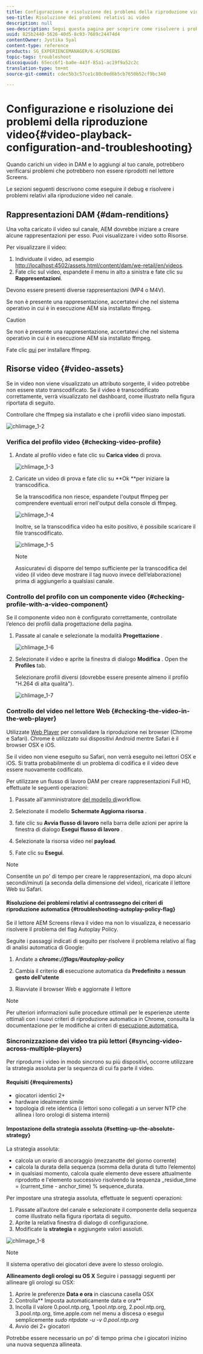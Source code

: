 ```yaml
---
title: Configurazione e risoluzione dei problemi della riproduzione video
seo-title: Risoluzione dei problemi relativi ai video
description: null
seo-description: Segui questa pagina per scoprire come risolvere i problemi dei video. Quando carichi un video in DAM e lo aggiungi al tuo canale, potrebbero verificarsi problemi che potrebbero impedire la riproduzione del video nel lettore Screens e in questa sezione viene descritto come eseguire il debug e risolvere i problemi della riproduzione video nel tuo canale.
uuid: 825b2440-5626-40d5-8c93-7689c24474d4
contentOwner: Jyotika Syal
content-type: reference
products: SG_EXPERIENCEMANAGER/6.4/SCREENS
topic-tags: troubleshoot
discoiquuid: 65ecc6f1-ba0e-443f-85a1-ac19f9a52c2c
translation-type: tm+mt
source-git-commit: cdec5b3c57ce1c80c0ed6b5cb7650b52cf9bc340

---
```



# Configurazione e risoluzione dei problemi della riproduzione video{#video-playback-configuration-and-troubleshooting}

Quando carichi un video in DAM e lo aggiungi al tuo canale, potrebbero verificarsi problemi che potrebbero non essere riprodotti nel lettore Screens.

Le sezioni seguenti descrivono come eseguire il debug e risolvere i problemi relativi alla riproduzione video nel canale.

## Rappresentazioni DAM {#dam-renditions}

Una volta caricato il video sul canale, AEM dovrebbe iniziare a creare alcune rappresentazioni per esso. Puoi visualizzare i video sotto Risorse.

Per visualizzare il video:

1. Individuate il video, ad esempio [http://localhost:4502/assets.html/content/dam/we-retail/en/videos](http://localhost:4502/assets.html/content/dam/we-retail/en/videos).
1. Fate clic sul video, espandete il menu in alto a sinistra e fate clic su **Rappresentazioni**.

Devono essere presenti diverse rappresentazioni (MP4 o M4V).

Se non è presente una rappresentazione, accertatevi che nel sistema operativo in cui è in esecuzione AEM sia installato ffmpeg.

>[!CAUTION]
>
>Se non è presente una rappresentazione, accertatevi che nel sistema operativo in cui è in esecuzione AEM sia installato ffmpeg.
>
>Fate clic [qui](https://evermeet.cx/ffmpeg/) per installare ffmpeg.

## Risorse video {#video-assets}

Se in video non viene visualizzato un attributo sorgente, il video potrebbe non essere stato transcodificato. Se il video è transcodificato correttamente, verrà visualizzato nel dashboard, come illustrato nella figura riportata di seguito.

Controllare che ffmpeg sia installato e che i profili video siano impostati.

![chlimage_1-2](assets/chlimage_1-2.png)

### Verifica del profilo video {#checking-video-profile}

1. Andate al profilo [](http://localhost:4502/etc/dam/video.html) video e fate clic su **Carica video** di prova.

   ![chlimage_1-3](assets/chlimage_1-3.png)

1. Caricate un video di prova e fate clic su **Ok **per iniziare la transcodifica.

   Se la transcodifica non riesce, espandete l&#39;output ffmpeg per comprendere eventuali errori nell&#39;output della console di ffmpeg.

   ![chlimage_1-4](assets/chlimage_1-4.png)

   Inoltre, se la transcodifica video ha esito positivo, è possibile scaricare il file transcodificato.

   ![chlimage_1-5](assets/chlimage_1-5.png)

   >[!NOTE]
   >
   >Assicuratevi di disporre del tempo sufficiente per la transcodifica del video (il video deve mostrare il tag nuovo invece dell’elaborazione) prima di aggiungerlo a qualsiasi canale.

### Controllo del profilo con un componente video {#checking-profile-with-a-video-component}

Se il componente video non è configurato correttamente, controllate l’elenco dei profili dalla progettazione della pagina.

1. Passate al canale e selezionate la modalità **Progettazione** .

   ![chlimage_1-6](assets/chlimage_1-6.png)

1. Selezionate il video e aprite la finestra di dialogo **Modifica** . Open the **Profiles** tab.

   Selezionare profili diversi (dovrebbe essere presente almeno il profilo &quot;H.264 di alta qualità&quot;).

   ![chlimage_1-7](assets/chlimage_1-7.png)

### Controllo del video nel lettore Web {#checking-the-video-in-the-web-player}

Utilizzate [Web Player](http://localhost:4502/content/mobileapps/cq-screens-player/firmware.html/content/screens/we-retail/locations/demo/flagship/single/device0) per convalidare la riproduzione nei browser (Chrome e Safari). Chrome è utilizzato sui dispositivi Android mentre Safari è il browser OSX e iOS.

Se il video non viene eseguito su Safari, non verrà eseguito nei lettori OSX e iOS. Si tratta probabilmente di un problema di codifica e il video deve essere nuovamente codificato.

Per utilizzare un flusso di lavoro DAM per creare rappresentazioni Full HD, effettuate le seguenti operazioni:

1. Passate all&#39;amministratore [del modello di](http://localhost:4502/libs/cq/workflow/admin/console/content/models.html/etc/workflow/models)workflow.
1. Selezionate il modello **Schermate Aggiorna risorsa** .
1. fate clic su **Avvia flusso di lavoro** nella barra delle azioni per aprire la finestra di dialogo **Esegui flusso di lavoro** .

1. Selezionate la risorsa video nel **payload**.
1. Fate clic su **Esegui**.

>[!NOTE]
>
>Consentite un po&#39; di tempo per creare le rappresentazioni, ma dopo alcuni secondi/minuti (a seconda della dimensione del video), ricaricate il lettore Web su Safari.

#### Risoluzione dei problemi relativi al contrassegno dei criteri di riproduzione automatica {#troubleshooting-autoplay-policy-flag}

Se il lettore AEM Screens rileva il video ma non lo visualizza, è necessario risolvere il problema del flag Autoplay Policy.

Seguite i passaggi indicati di seguito per risolvere il problema relativo al flag di analisi automatica di Google:

1. Andate a ***chrome://flags/#autoplay-policy***
1. Cambia il criterio **di** esecuzione automatica da **Predefinito** a **nessun gesto dell&#39;utente**

1. Riavviate il browser Web e aggiornate il lettore

>[!NOTE]
>
>Per ulteriori informazioni sulle procedure ottimali per le esperienze utente ottimali con i nuovi criteri di riproduzione automatica in Chrome, consulta la documentazione per le modifiche ai criteri di [esecuzione automatica.](https://developers.google.com/web/updates/2017/09/autoplay-policy-changes#webaudio)

### Sincronizzazione dei video tra più lettori {#syncing-video-across-multiple-players}

Per riprodurre i video in modo sincrono su più dispositivi, occorre utilizzare la strategia assoluta per la sequenza di cui fa parte il video.

#### Requisiti {#requirements}

* giocatori identici 2+
* hardware idealmente simile
* topologia di rete identica (i lettori sono collegati a un server NTP che allinea i loro orologi di sistema interni)

#### Impostazione della strategia assoluta {#setting-up-the-absolute-strategy}

La strategia assoluta:

* calcola un orario di ancoraggio (mezzanotte del giorno corrente)
* calcola la durata della sequenza (somma della durata di tutto l’elemento)
* in qualsiasi momento, calcola quale elemento deve essere attualmente riprodotto e l&#39;elemento successivo risolvendo la sequenza _residue_time = (current_time - anchor_time) % sequence_durata.

Per impostare una strategia assoluta, effettuate le seguenti operazioni:

1. Passate all’autore del canale e selezionate il componente della sequenza come illustrato nella figura riportata di seguito.
1. Aprite la relativa finestra di dialogo di configurazione.
1. Modificate la **strategia** e aggiungete valori assoluti.

![chlimage_1-8](assets/chlimage_1-8.png)

>[!NOTE]
>
>Il sistema operativo dei giocatori deve avere lo stesso orologio.

**Allineamento degli orologi su OS X** Seguire i passaggi seguenti per allineare gli orologi su OSX:

1. Aprire le preferenze **Data e ora** in ciascuna casella OSX
1. Controlla** Imposta automaticamente data e ora**
1. Incolla il valore 0.pool.ntp.org, 1.pool.ntp.org, 2.pool.ntp.org, 3.pool.ntp.org, time.apple.com nel menu a discesa o esegui semplicemente *sudo ntpdate -u -v 0.pool.ntp.org*
1. Avvio dei 2+ giocatori

Potrebbe essere necessario un po&#39; di tempo prima che i giocatori inizino una nuova sequenza allineata.

